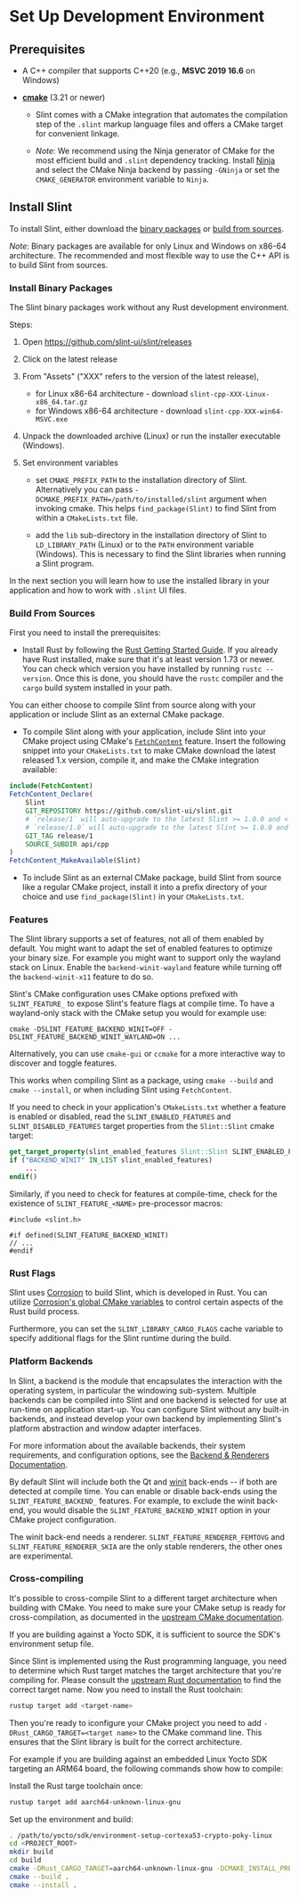 <!-- Copyright © SixtyFPS GmbH <info@slint.dev> ; SPDX-License-Identifier: MIT -->
<!-- cSpell: ignore ccmake dslint femtovg -->

# Set Up Development Environment

## Prerequisites

* A C++ compiler that supports C++20 (e.g., **MSVC 2019 16.6** on Windows)

* **[cmake](https://cmake.org/download/)** (3.21 or newer)

  * Slint comes with a CMake integration that automates the compilation step of the `.slint` markup language files and offers a CMake target for convenient linkage.

  * *Note*: We recommend using the Ninja generator of CMake for the most efficient build and `.slint` dependency tracking. Install [Ninja](https://ninja-build.org) and select the CMake Ninja backend by passing `-GNinja` or set the `CMAKE_GENERATOR` environment variable to `Ninja`.

## Install Slint

To install Slint, either download the [binary packages](#install-binary-packages) or [build from sources](#build-from-sources).

*Note*: Binary packages are available for only Linux and Windows on x86-64 architecture. The recommended and most flexible way to use the C++ API is to build Slint from sources.

### Install Binary Packages

The Slint binary packages work without any Rust development environment.

Steps:

1. Open <https://github.com/slint-ui/slint/releases>

2. Click on the latest release

3. From "Assets" ("XXX" refers to the version of the latest release),

   * for Linux x86-64 architecture - download `slint-cpp-XXX-Linux-x86_64.tar.gz`
   * for Windows x86-64 architecture - download `slint-cpp-XXX-win64-MSVC.exe`

4. Unpack the downloaded archive (Linux) or run the installer executable (Windows).

5. Set environment variables

   * set `CMAKE_PREFIX_PATH` to the installation directory of Slint. Alternatively you can pass `-DCMAKE_PREFIX_PATH=/path/to/installed/slint` argument when invoking cmake. This helps `find_package(Slint)` to find Slint from within a `CMakeLists.txt` file.

   * add the `lib` sub-directory in the installation directory of Slint to `LD_LIBRARY_PATH` (Linux) or to the `PATH` environment variable (Windows). This is necessary to find the Slint libraries when running a Slint program.

In the next section you will learn how to use the installed library in your application and how to work with `.slint` UI files.

### Build From Sources

First you need to install the prerequisites:

* Install Rust by following the [Rust Getting Started Guide](https://www.rust-lang.org/learn/get-started). If you already
  have Rust installed, make sure that it's at least version 1.73 or newer. You can check which version you have installed
  by running `rustc --version`. Once this is done, you should have the `rustc` compiler and the `cargo` build system installed in your path.

You can either choose to compile Slint from source along with your application or include Slint as an external CMake package.

* To compile Slint along with your application, include Slint into your CMake project using CMake's [`FetchContent`](https://cmake.org/cmake/help/latest/module/FetchContent.html) feature. Insert the following snippet into your `CMakeLists.txt` to make CMake download the latest released 1.x version, compile it, and make the CMake
integration available:

```cmake
include(FetchContent)
FetchContent_Declare(
    Slint
    GIT_REPOSITORY https://github.com/slint-ui/slint.git
    # `release/1` will auto-upgrade to the latest Slint >= 1.0.0 and < 2.0.0
    # `release/1.0` will auto-upgrade to the latest Slint >= 1.0.0 and < 1.1.0
    GIT_TAG release/1
    SOURCE_SUBDIR api/cpp
)
FetchContent_MakeAvailable(Slint)
```

* To include Slint as an external CMake package, build Slint from source like a regular CMake project, install it into a prefix directory of your choice and use `find_package(Slint)` in your `CMakeLists.txt`.


### Features

The Slint library supports a set of features, not all of them enabled by default.
You might want to adapt the set of enabled features to optimize your binary
size. For example you might want to support only the wayland stack on Linux.
Enable the `backend-winit-wayland` feature while turning off the
`backend-winit-x11` feature to do so.

Slint's CMake configuration uses CMake options prefixed with `SLINT_FEATURE_` to
expose Slint's feature flags at compile time. To have a wayland-only stack with
the CMake setup you would for example use:

   `cmake -DSLINT_FEATURE_BACKEND_WINIT=OFF -DSLINT_FEATURE_BACKEND_WINIT_WAYLAND=ON ...`

Alternatively, you can use `cmake-gui` or `ccmake` for a more interactive way
to discover and toggle features.

This works when compiling Slint as a package, using `cmake --build` and
`cmake --install`, or when including Slint using `FetchContent`.

If you need to check in your application's `CMakeLists.txt` whether a feature is enabled
or disabled, read the `SLINT_ENABLED_FEATURES` and `SLINT_DISABLED_FEATURES` target
properties from the `Slint::Slint` cmake target:

```cmake
get_target_property(slint_enabled_features Slint::Slint SLINT_ENABLED_FEATURES)
if ("BACKEND_WINIT" IN_LIST slint_enabled_features)
    ...
endif()
```

Similarly, if you need to check for features at compile-time, check for the existence
of `SLINT_FEATURE_<NAME>` pre-processor macros:

```
#include <slint.h>

#if defined(SLINT_FEATURE_BACKEND_WINIT)
// ...
#endif
```

### Rust Flags

Slint uses [Corrosion](https://github.com/corrosion-rs/corrosion) to build Slint, which is developed in Rust. You can utilize [Corrosion's global CMake variables](https://corrosion-rs.github.io/corrosion/usage.html#global-corrosion-options) to control certain aspects of the Rust build process.

Furthermore, you can set the `SLINT_LIBRARY_CARGO_FLAGS` cache variable to specify additional flags for the Slint runtime during the build.

### Platform Backends

In Slint, a backend is the module that encapsulates the interaction with the operating system,
in particular the windowing sub-system. Multiple backends can be compiled into Slint and one
backend is selected for use at run-time on application start-up. You can configure Slint without
any built-in backends, and instead develop your own backend by implementing Slint's platform
abstraction and window adapter interfaces.

For more information about the available backends, their system requirements, and configuration
options, see the [Backend & Renderers Documentation](slint-reference:src/advanced/backends_and_renderers.html).

By default Slint will include both the Qt and
[winit](https://crates.io/crates/winit) back-ends -- if both are detected at
compile time. You can enable or disable back-ends using the
`SLINT_FEATURE_BACKEND_` features. For example, to exclude the winit back-end,
you would disable the `SLINT_FEATURE_BACKEND_WINIT` option in your CMake
project configuration.

The winit back-end needs a renderer. `SLINT_FEATURE_RENDERER_FEMTOVG` and
`SLINT_FEATURE_RENDERER_SKIA` are the only stable renderers, the other ones are
experimental.

### Cross-compiling

It's possible to cross-compile Slint to a different target architecture when
building with CMake. You need to make sure your CMake setup is ready for
cross-compilation, as documented in the [upstream CMake documentation](https://cmake.org/cmake/help/latest/manual/cmake-toolchains.7.html#cross-compiling).

If you are building against a Yocto SDK, it is sufficient to source the SDK's environment setup file.

Since Slint is implemented using the Rust programming language, you need to
determine which Rust target matches the target architecture that you're
compiling for. Please consult the [upstream Rust documentation](https://doc.rust-lang.org/nightly/rustc/platform-support.html) to find the correct target name. Now you need to install the Rust toolchain:

```sh
rustup target add <target-name>
```

Then you're ready to iconfigure your CMake project you need to add
`-DRust_CARGO_TARGET=<target name>` to the CMake command line.
This ensures that the Slint library is built for the correct architecture.

For example if you are building against an embedded Linux Yocto SDK targeting
an ARM64 board, the following commands show how to compile:

Install the Rust targe toolchain once:

<!-- cSpell:disable -->
```sh
rustup target add aarch64-unknown-linux-gnu
```
<!-- cSpell:enable -->

Set up the environment and build:

<!-- cSpell:disable -->
```sh
. /path/to/yocto/sdk/environment-setup-cortexa53-crypto-poky-linux
cd <PROJECT_ROOT>
mkdir build
cd build
cmake -DRust_CARGO_TARGET=aarch64-unknown-linux-gnu -DCMAKE_INSTALL_PREFIX=/slint/install/path ..
cmake --build .
cmake --install .
```
